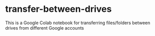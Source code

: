 # transfer-between-drives
This is a Google Colab notebook for transferring files/folders between drives from different Google accounts
